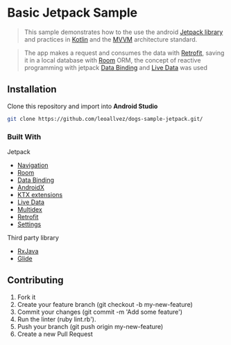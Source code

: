 # Basic Jetpack Sample
> This sample demonstrates how to the use the android [Jetpack library](https://developer.android.com/jetpack/) and practices in [Kotlin](https://kotlinlang.org/) and the [MVVM](https://en.wikipedia.org/wiki/Model%E2%80%93view%E2%80%93viewmodel) architecture standard.

> The app makes a request and consumes the data with [Retrofit](https://square.github.io/retrofit/), saving it in a local database with [Room](https://developer.android.com/training/data-storage/room) ORM, the concept of reactive programming with jetpack [Data Binding](https://developer.android.com/topic/libraries/data-binding/) and [Live Data](https://developer.android.com/topic/libraries/architecture/livedata) was used

## Installation
Clone this repository and import into **Android Studio**
```bash
git clone https://github.com/leoallvez/dogs-sample-jetpack.git/
```

### Built With
  Jetpack
  - [Navigation](https://developer.android.com/guide/navigation)
  - [Room](https://developer.android.com/training/data-storage/room)
  - [Data Binding](https://developer.android.com/topic/libraries/data-binding/)
  - [AndroidX](https://developer.android.com/jetpack/androidx)
  - [KTX extensions](https://developer.android.com/kotlin/ktx)
  - [Live Data](https://developer.android.com/topic/libraries/architecture/livedata)
  - [Multidex](https://developer.android.com/studio/build/multidex?hl=en)
  - [Retrofit](https://square.github.io/retrofit/)
  - [Settings](https://developer.android.com/guide/topics/ui/settings?hl=en)
 
  Third party library
  - [RxJava](https://github.com/ReactiveX/RxJava)
  - [Glide](https://github.com/bumptech/glide)
  
## Contributing

1. Fork it
2. Create your feature branch (git checkout -b my-new-feature)
3. Commit your changes (git commit -m 'Add some feature')
4. Run the linter (ruby lint.rb').
5. Push your branch (git push origin my-new-feature)
6. Create a new Pull Request

